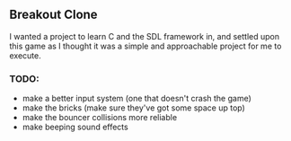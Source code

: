 ## Breakout Clone
I wanted a project to learn C and the SDL framework in, and settled upon this game as I thought it was a simple and approachable project for me to execute.

### TODO:
- make a better input system (one that doesn't crash the game)
- make the bricks (make sure they've got some space up top)
- make the bouncer collisions more reliable
- make beeping sound effects
